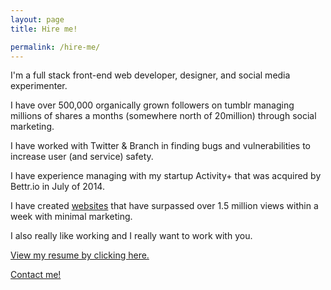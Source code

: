 ```yaml
---
layout: page
title: Hire me!

permalink: /hire-me/
---
```



I'm a full stack front-end web developer, designer, and social media experimenter.

I have over 500,000 organically grown followers on tumblr managing millions of shares a months (somewhere north of 20million) through social marketing.

I have worked with Twitter & Branch in finding bugs and vulnerabilities to increase user (and service) safety.

I have experience managing with my startup Activity+ that was acquired by Bettr.io in July of 2014.

I have created <a href="http://uptownfunkify.com" target="_blank">websites</a> that have surpassed over 1.5 million views within a week with minimal marketing.

I also really like working and I really want to work with you.

<a href="https://www.dropbox.com/s/o3mbqruhxcwpl8g/resume-2015.pdf.pdf?dl=0" target="_blank">View my resume by clicking here.</a>

<a class="contact" href="mailto:macleod@macleodsawyer.com">Contact me!</a>
